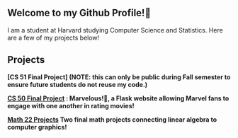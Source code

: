 ## Welcome to my Github Profile!👋

I am a student at Harvard studying Computer Science and Statistics. Here are a few of my projects below!

## Projects
<b>[CS 51 Final Project]<b> (NOTE: this can only be public during Fall semester to ensure future students do not reuse my code.)

<b>[CS 50 Final Project](https://github.com/jasaimartinez/MARVELous) </b>: Marvelous!🦸, a Flask website allowing Marvel fans to engage with one another in rating movies!

<b>[Math 22 Projects](https://github.com/jasaimartinez/math22)</b> Two final math projects connecting linear algebra to computer graphics! 


<!--
**jasaimartinez/jasaimartinez** is a ✨ _special_ ✨ repository because its `README.md` (this file) appears on your GitHub profile.

Here are some ideas to get you started:

- 🔭 I’m currently working on ...
- 🌱 I’m currently learning ...
- 👯 I’m looking to collaborate on ...
- 🤔 I’m looking for help with ...
- 💬 Ask me about ...
- 📫 How to reach me: ...
- 😄 Pronouns: ...
- ⚡ Fun fact: ...
-->
